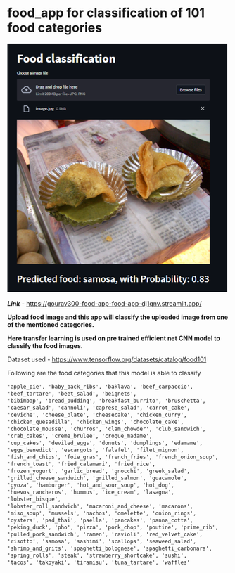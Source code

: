 # food_app for classification of 101 food categories

<img src = https://github.com/gourav300/food_app/blob/main/food_classification_test.png width = 500 >

***Link*** - <https://gourav300-food-app-food-app-dj1qnv.streamlit.app/>

**Upload food image and this app will classify the uploaded image from one of the mentioned categories.**

**Here transfer learning is used on pre trained efficient net CNN model to classify the food images.**



Dataset used - <https://www.tensorflow.org/datasets/catalog/food101>

Following are the food categories that this model is able to classify
```
'apple_pie', 'baby_back_ribs', 'baklava', 'beef_carpaccio', 'beef_tartare', 'beet_salad', 'beignets',
'bibimbap', 'bread_pudding', 'breakfast_burrito', 'bruschetta', 'caesar_salad', 'cannoli', 'caprese_salad', 'carrot_cake', 
'ceviche', 'cheese_plate', 'cheesecake', 'chicken_curry', 'chicken_quesadilla', 'chicken_wings', 'chocolate_cake',
'chocolate_mousse', 'churros', 'clam_chowder', 'club_sandwich', 'crab_cakes', 'creme_brulee', 'croque_madame', 
'cup_cakes', 'deviled_eggs', 'donuts', 'dumplings', 'edamame', 'eggs_benedict', 'escargots', 'falafel', 'filet_mignon', 
'fish_and_chips', 'foie_gras', 'french_fries', 'french_onion_soup', 'french_toast', 'fried_calamari', 'fried_rice', 
'frozen_yogurt', 'garlic_bread', 'gnocchi', 'greek_salad', 'grilled_cheese_sandwich', 'grilled_salmon', 'guacamole', 
'gyoza', 'hamburger', 'hot_and_sour_soup', 'hot_dog', 'huevos_rancheros', 'hummus', 'ice_cream', 'lasagna', 'lobster_bisque', 
'lobster_roll_sandwich', 'macaroni_and_cheese', 'macarons', 'miso_soup', 'mussels', 'nachos', 'omelette', 'onion_rings', 
'oysters', 'pad_thai', 'paella', 'pancakes', 'panna_cotta', 'peking_duck', 'pho', 'pizza', 'pork_chop', 'poutine', 'prime_rib', 
'pulled_pork_sandwich', 'ramen', 'ravioli', 'red_velvet_cake', 'risotto', 'samosa', 'sashimi', 'scallops', 'seaweed_salad', 
'shrimp_and_grits', 'spaghetti_bolognese', 'spaghetti_carbonara', 'spring_rolls', 'steak', 'strawberry_shortcake', 'sushi', 
'tacos', 'takoyaki', 'tiramisu', 'tuna_tartare', 'waffles'
```
